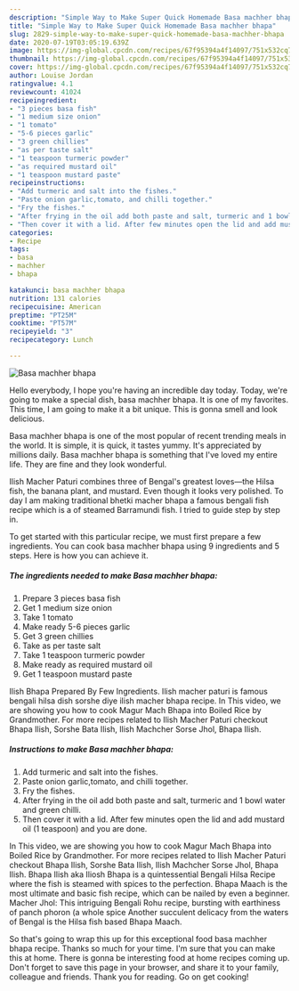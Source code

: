 ```yaml
---
description: "Simple Way to Make Super Quick Homemade Basa machher bhapa"
title: "Simple Way to Make Super Quick Homemade Basa machher bhapa"
slug: 2829-simple-way-to-make-super-quick-homemade-basa-machher-bhapa
date: 2020-07-19T03:05:19.639Z
image: https://img-global.cpcdn.com/recipes/67f95394a4f14097/751x532cq70/basa-machher-bhapa-recipe-main-photo.jpg
thumbnail: https://img-global.cpcdn.com/recipes/67f95394a4f14097/751x532cq70/basa-machher-bhapa-recipe-main-photo.jpg
cover: https://img-global.cpcdn.com/recipes/67f95394a4f14097/751x532cq70/basa-machher-bhapa-recipe-main-photo.jpg
author: Louise Jordan
ratingvalue: 4.1
reviewcount: 41024
recipeingredient:
- "3 pieces basa fish"
- "1 medium size onion"
- "1 tomato"
- "5-6 pieces garlic"
- "3 green chillies"
- "as per taste salt"
- "1 teaspoon turmeric powder"
- "as required mustard oil"
- "1 teaspoon mustard paste"
recipeinstructions:
- "Add turmeric and salt into the fishes."
- "Paste onion garlic,tomato, and chilli together."
- "Fry the fishes."
- "After frying in the oil add both paste and salt, turmeric and 1 bowl water and green chilli."
- "Then cover it with a lid. After few minutes open the lid and add mustard oil (1 teaspoon) and you are done."
categories:
- Recipe
tags:
- basa
- machher
- bhapa

katakunci: basa machher bhapa 
nutrition: 131 calories
recipecuisine: American
preptime: "PT25M"
cooktime: "PT57M"
recipeyield: "3"
recipecategory: Lunch

---
```



![Basa machher bhapa](https://img-global.cpcdn.com/recipes/67f95394a4f14097/751x532cq70/basa-machher-bhapa-recipe-main-photo.jpg)

Hello everybody, I hope you're having an incredible day today. Today, we're going to make a special dish, basa machher bhapa. It is one of my favorites. This time, I am going to make it a bit unique. This is gonna smell and look delicious.

Basa machher bhapa is one of the most popular of recent trending meals in the world. It is simple, it is quick, it tastes yummy. It's appreciated by millions daily. Basa machher bhapa is something that I've loved my entire life. They are fine and they look wonderful.

Ilish Macher Paturi combines three of Bengal&#39;s greatest loves—the Hilsa fish, the banana plant, and mustard. Even though it looks very polished. To day I am making traditional bhetki macher bhapa a famous bengali fish recipe which is a of steamed Barramundi fish. I tried to guide step by step in.


To get started with this particular recipe, we must first prepare a few ingredients. You can cook basa machher bhapa using 9 ingredients and 5 steps. Here is how you can achieve it.

<!--inarticleads1-->

##### The ingredients needed to make Basa machher bhapa:

1. Prepare 3 pieces basa fish
1. Get 1 medium size onion
1. Take 1 tomato
1. Make ready 5-6 pieces garlic
1. Get 3 green chillies
1. Take as per taste salt
1. Take 1 teaspoon turmeric powder
1. Make ready as required mustard oil
1. Get 1 teaspoon mustard paste


Ilish Bhapa Prepared By Few Ingredients. Ilish macher paturi is famous bengali hilsa dish sorshe diye ilish macher bhapa recipe. In This video, we are showing you how to cook Magur Mach Bhapa into Boiled Rice by Grandmother. For more recipes related to Ilish Macher Paturi checkout Bhapa Ilish, Sorshe Bata Ilish, Ilish Machcher Sorse Jhol, Bhapa Ilish. 

<!--inarticleads2-->

##### Instructions to make Basa machher bhapa:

1. Add turmeric and salt into the fishes.
1. Paste onion garlic,tomato, and chilli together.
1. Fry the fishes.
1. After frying in the oil add both paste and salt, turmeric and 1 bowl water and green chilli.
1. Then cover it with a lid. After few minutes open the lid and add mustard oil (1 teaspoon) and you are done.


In This video, we are showing you how to cook Magur Mach Bhapa into Boiled Rice by Grandmother. For more recipes related to Ilish Macher Paturi checkout Bhapa Ilish, Sorshe Bata Ilish, Ilish Machcher Sorse Jhol, Bhapa Ilish. Bhapa Ilish aka Iliosh Bhapa is a quintessential Bengali Hilsa Recipe where the fish is steamed with spices to the perfection. Bhapa Maach is the most ultimate and basic fish recipe, which can be nailed by even a beginner. Macher Jhol: This intriguing Bengali Rohu recipe, bursting with earthiness of panch phoron (a whole spice Another succulent delicacy from the waters of Bengal is the Hilsa fish based Bhapa Maach. 

So that's going to wrap this up for this exceptional food basa machher bhapa recipe. Thanks so much for your time. I'm sure that you can make this at home. There is gonna be interesting food at home recipes coming up. Don't forget to save this page in your browser, and share it to your family, colleague and friends. Thank you for reading. Go on get cooking!
